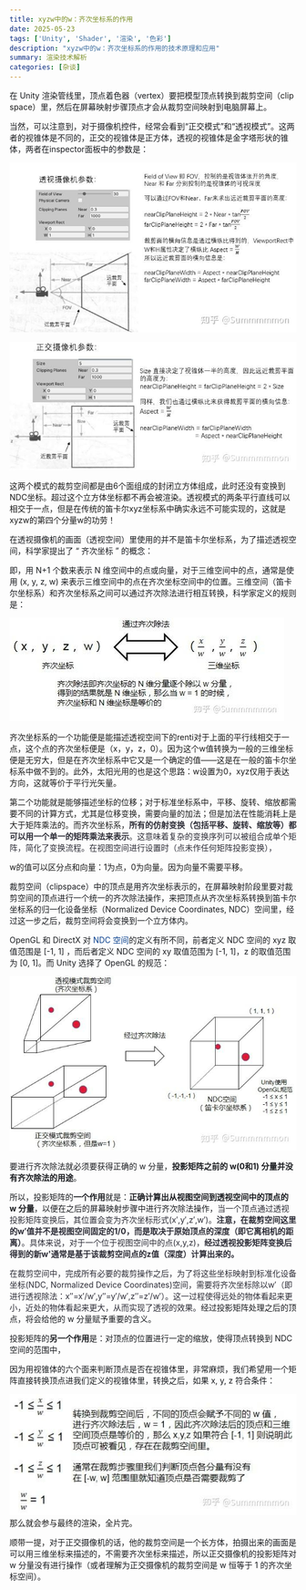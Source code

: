 ```yaml
---
title: xyzw中的w：齐次坐标系的作用
date: 2025-05-23
tags: ['Unity', 'Shader', '渲染', '色彩']
description: "xyzw中的w：齐次坐标系的作用的技术原理和应用"
summary: 渲染技术解析
categories: [杂谈]
---
```


<font style="color:rgb(25, 27, 31);">在 Unity 渲染管线里，顶点着色器（vertex）要把模型顶点转换到</font>裁剪空间（clip space）<font style="color:rgb(25, 27, 31);">里，然后在屏幕映射步骤顶点才会从裁剪空间映射到电脑屏幕上。</font>

<font style="color:rgb(25, 27, 31);">当然，可以注意到，对于摄像机控件，经常会看到“正交模式”和“透视模式”。这两者的视锥体是不同的，正交的视锥体是正方体，透视的视锥体是金字塔形状的锥体，两者在inspector面板中的参数是：</font>

![](c2d09b85.png)

![](3f041256.png)

这两个模式的裁剪空间都是由6个面组成的封闭立方体组成，此时还没有变换到NDC坐标。超过这个立方体坐标都不再会被渲染。透视模式的两条平行直线可以相交于一点，但是在传统的笛卡尔xyz坐标系中确实永远不可能实现的，这就是xyzw的第四个分量w的功劳！

<font style="color:rgb(25, 27, 31);">在透视摄像机的画面（透视空间）里使用的并不是笛卡尔坐标系，为了描述透视空间，科学家提出了 “ 齐次坐标 ” 的概念：</font>

<font style="color:rgb(25, 27, 31);">即，用 N+1 个数来表示 N 维空间中的点或向量，对于三维空间中的点，通常是使用 (x, y, z, w) 来表示三维空间中的点在齐次坐标空间中的位置。三维空间（笛卡尔坐标系）和齐次坐标系之间可以通过齐次除法进行相互转换，科学家定义的规则是：</font>

![](8783dc26.png)

齐次坐标系的一个功能便是能描述透视空间下的renti对于上面的平行线相交于一点，这个点的齐次坐标便是（x，y，z，0）。因为这个w值转换为一般的三维坐标便是无穷大，但是在齐次坐标系中它又是一个确定的值——这是在一般的笛卡尔坐标系中做不到的。此外，太阳光用的也是这个思路：w设置为0，xyz仅用于表达方向，这就等价于平行光矢量。

第二个功能就是能够描述坐标的位移；对于标准坐标系中，平移、旋转、缩放都需要不同的计算方式，尤其是位移变换，需要向量的加法；但是加法在性能消耗上是大于矩阵乘法的。而齐次坐标系，**<font style="color:rgb(44, 44, 54);">所有的仿射变换（包括平移、旋转、缩放等）都可以用一个单一的矩阵乘法来表示</font>**<font style="color:rgb(44, 44, 54);">。这意味着复杂的变换序列可以被组合成单个矩阵，简化了变换流程。在视图空间进行设置时（点未作任何矩阵投影变换），</font>

w的值可以区分点和向量：1为点，0为向量。因为向量不需要平移。

<font style="color:rgb(25, 27, 31);">裁剪空间（clipspace）中的顶点是用齐次坐标表示的，在屏幕映射阶段里要对裁剪空间的顶点进行一个统一的齐次除法操作，来把顶点从齐次坐标系转换到笛卡尔坐标系的归一化设备坐标（Normalized Device Coordinates, NDC）空间里，经过这一步之后，裁剪空间将会变换到一个立方体内。</font>

<font style="color:rgb(25, 27, 31);">OpenGL 和 DirectX 对</font><font style="color:rgb(25, 27, 31);"> </font><font style="color:rgb(9, 64, 142);">NDC 空间</font><font style="color:rgb(25, 27, 31);">的定义有所不同，前者定义 NDC 空间的 xyz 取值范围是 [-1, 1] ，而后者定义 NDC 空间的 xy 取值范围为 [-1, 1]，z 的取值范围为 [0, 1]。而 Unity 选择了 OpenGL 的规范：</font>

![](030f1ecb.png)<font style="color:rgb(25, 27, 31);">  
</font>

<font style="color:rgb(25, 27, 31);">要进行齐次除法就必须要获得正确的 w 分量，</font>**<font style="color:rgb(25, 27, 31);">投影矩阵之前的 w(0和1) 分量并没有齐次除法的用途</font>**<font style="color:rgb(25, 27, 31);">。</font>

<font style="color:rgb(25, 27, 31);">所以，投影矩阵的</font>**<font style="color:rgb(25, 27, 31);">一个作用</font>**<font style="color:rgb(25, 27, 31);">就是：</font>**<font style="color:rgb(25, 27, 31);">正确计算出从视图空间到透视空间中的顶点的 w 分量</font>**<font style="color:rgb(25, 27, 31);">，以便在之后的屏幕映射步骤中进行齐次除法操作，</font><font style="color:rgb(44, 44, 54);">当一个顶点通过透视投影矩阵变换后，其位置会变为齐次坐标形式(x′,y′,z′,w′)。</font>**<font style="color:rgb(44, 44, 54);">注意，在裁剪空间这里的w′值并不是视图空间固定的1/0，而是取决于原始顶点的深度（即它离相机的距离）</font>**<font style="color:rgb(44, 44, 54);">。具体来说，对于一个位于视图空间中的点(x,y,z)，</font>**<font style="color:rgb(44, 44, 54);">经过透视投影矩阵变换后得到的新w'通常是基于该裁剪空间点的z值（深度）计算出来的。</font>**

<font style="color:rgb(44, 44, 54);">在裁剪空间中，完成所有必要的裁剪操作之后，为了将这些坐标映射到标准化设备坐标(NDC, Normalized Device Coordinates)空间，需要将齐次坐标除以w′（即进行透视除法：x′′=x′/w′,y′′=y′/w′,z′′=z′/w′）。这一过程使得远处的物体看起来更小，近处的物体看起来更大，从而实现了透视的效果。</font><font style="color:rgb(25, 27, 31);">经过投影矩阵处理之后的顶点，将会给他的 w 分量赋予重要的含义。</font>

<font style="color:rgb(25, 27, 31);">投影矩阵的</font>**<font style="color:rgb(25, 27, 31);">另一个作用</font>**<font style="color:rgb(25, 27, 31);">是：对顶点的位置进行一定的缩放，使得顶点转换到 NDC 空间的范围中，</font>

<font style="color:rgb(25, 27, 31);">因为用视锥体的六个面来判断顶点是否在视锥体里，非常麻烦，我们希望用一个矩阵直接转换顶点进我们定义的视锥体里，转换之后，如果 x, y, z 符合条件：</font>

![](d1103960.png)  
 那么就会参与最终的渲染，全片完。

顺带一提，<font style="color:rgb(25, 27, 31);">对于正交摄像机的话，他的裁剪空间是一个长方体，拍摄出来的画面是可以用三维坐标来描述的，不需要齐次坐标来描述，所以正交摄像机的投影矩阵对 w 分量没有进行操作（或者理解为正交摄像机的裁剪空间是 w 恒等于 1 的齐次坐标空间）。</font>

